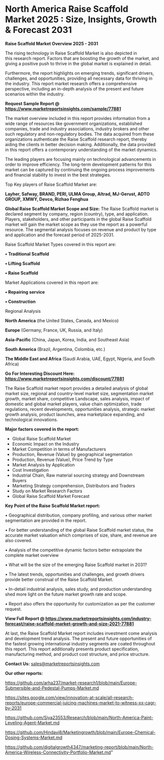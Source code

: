 # North America Raise Scaffold Market 2025 : Size, Insights, Growth & Forecast 2031

<Strong> Raise Scaffold Market Overview 2025 - 2031</strong>

The rising technology in Raise Scaffold Market is also depicted in this research report. Factors that are boosting the growth of the market, and giving a positive push to thrive in the global market is explained in detail.

Furthermore, the report highlights on emerging trends, significant drivers, challenges, and opportunities, providing all necessary data for thriving in the industry. This report market research offers a comprehensive perspective, including an in-depth analysis of the present and future scenarios within the industry.

<strong>Request Sample Report @ <a href=https://www.marketreportsinsights.com/sample/77881>https://www.marketreportsinsights.com/sample/77881</a></strong>

The market overview included in this report provides information from a wide range of resources like government organizations, established companies, trade and industry associations, industry brokers and other such regulatory and non-regulatory bodies. The data acquired from these organizations authenticate the Raise Scaffold research report, thereby aiding the clients in better decision making. Additionally, the data provided in this report offers a contemporary understanding of the market dynamics.

The leading players are focusing mainly on technological advancements in order to improve efficiency. The long-term development patterns for this market can be captured by continuing the ongoing process improvements and financial stability to invest in the best strategies.

Top Key players of Raise Scaffold Market are:

<strong>Layher, Safway, BRAND, PERI, ULMA Group, Altrad, MJ-Gerust, ADTO GROUP, XMWY, Devco, Rizhao Fenghua</strong>

<strong><b>Global Raise Scaffold Market Scope and Size:</b></strong>
The Raise Scaffold market is declared segment by company, region (country), type, and application. Players, stakeholders, and other participants in the global Raise Scaffold market will gain the market scope as they use the report as a powerful resource. The segmental analysis focuses on revenue and product by type and application and the forecast period of 2025-2031.

Raise Scaffold Market Types covered in this report are:

<strong>• Traditional Scaffold

• Lifting Scaffold

• Raise Scaffold</strong>

Market Applications covered in this report are:

<strong>• Repairing service 

• Construction</strong> 

Regional Analysis

<strong>North America</strong> (the United States, Canada, and Mexico)

<strong>Europe</strong> (Germany, France, UK, Russia, and Italy)

<strong>Asia-Pacific</strong> (China, Japan, Korea, India, and Southeast Asia)

<strong>South America</strong> (Brazil, Argentina, Colombia, etc.)

<strong>The Middle East and Africa</strong> (Saudi Arabia, UAE, Egypt, Nigeria, and South Africa)

<strong>Go For Interesting Discount Here: <a href=https://www.marketreportsinsights.com/discount/77881>https://www.marketreportsinsights.com/discount/77881</a></strong>

The Raise Scaffold market report provides a detailed analysis of global market size, regional and country-level market size, segmentation market growth, market share, competitive Landscape, sales analysis, impact of domestic and global market players, value chain optimization, trade regulations, recent developments, opportunities analysis, strategic market growth analysis, product launches, area marketplace expanding, and technological innovations.

<strong><b>Major factors covered in the report:</b></strong>
<ul>
  <li>Global Raise Scaffold Market </li>
  <li>Economic Impact on the Industry</li>
  <li>Market Competition in terms of Manufacturers</li>
  <li>Production, Revenue (Value) by geographical segmentation</li>
  <li>Production, Revenue (Value), Price Trend by Type</li>
  <li>Market Analysis by Application</li>
  <li>Cost Investigation</li>
  <li>Industrial Chain, Raw material sourcing strategy and Downstream Buyers</li>
  <li>Marketing Strategy comprehension, Distributors and Traders</li>
  <li>Study on Market Research Factors</li>
  <li>Global Raise Scaffold Market Forecast</li>
</ul>

<strong><b>Key Point of the Raise Scaffold Market report:</b></strong>

• Geographical distribution, company profiling, and various other market segmentation are provided in the report.

• For better understanding of the global Raise Scaffold market status, the accurate market valuation which comprises of size, share, and revenue are also covered.

• Analysis of the competitive dynamic factors better extrapolate the complete market overview

• What will be the size of the emerging Raise Scaffold market in 2031?

• The latest trends, opportunities and challenges, and growth drivers provide better construal of the Raise Scaffold Market.

• In-detail industrial analysis, sales study, and production understanding shed more light on the future market growth rate and scope.

• Report also offers the opportunity for customization as per the customer request.

<strong><b>View Full Report @ <a href=https://www.marketreportsinsights.com/industry-forecast/raise-scaffold-market-growth-and-size-2021-77881>https://www.marketreportsinsights.com/industry-forecast/raise-scaffold-market-growth-and-size-2021-77881</a></b></strong>


At last, the Raise Scaffold Market report includes investment come analysis and development trend analysis. The present and future opportunities of the fastest growing international industry segments are coated throughout this report. This report additionally presents product specification, manufacturing method, and product cost structure, and price structure.

<strong>Contact Us:</strong>
sales@marketreportsinsights.com

<strong>Our other reports:</strong>

<a href=https://github.com/arha237/market-research1/blob/main/Europe-Submersible-and-Pedestal-Pumps-Market.md>https://github.com/arha237/market-research1/blob/main/Europe-Submersible-and-Pedestal-Pumps-Market.md</a>

<a href=https://sites.google.com/view/innovation-at-scale/all-research-reports/europe-commercial-juicing-machines-market-to-witness-xx-cagr-by-2031>https://sites.google.com/view/innovation-at-scale/all-research-reports/europe-commercial-juicing-machines-market-to-witness-xx-cagr-by-2031</a>

<a href=https://github.com/Siya23553/Research/blob/main/North-America-Paint-Leveling-Agent-Market.md>https://github.com/Siya23553/Research/blob/main/North-America-Paint-Leveling-Agent-Market.md</a>

<a href=https://github.com/Hindavi8/Marketingrowth/blob/main/Europe-Chemical-Dosing-Systems-Market.md>https://github.com/Hindavi8/Marketingrowth/blob/main/Europe-Chemical-Dosing-Systems-Market.md</a>

<a href=https://github.com/digitalgrowth4347/marketing-report/blob/main/North-America-Wireless-Connectivity-Portfolio-Market.md>https://github.com/digitalgrowth4347/marketing-report/blob/main/North-America-Wireless-Connectivity-Portfolio-Market.md</a>"
